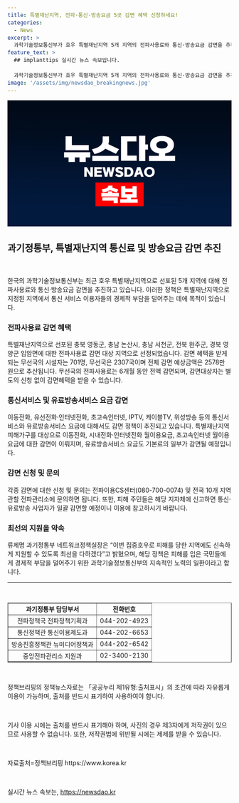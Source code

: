 ```yaml
---
title: 특별재난지역, 전파·통신·방송요금 5곳 감면 혜택 신청하세요!
categories:
  - News
excerpt: >
  과학기술정보통신부가 호우 특별재난지역 5개 지역의 전파사용료와 통신·방송요금 감면을 추진한다. 무선국의 전파사용료 6개월 동안 전액 감면, 이동전화 등 통신서비스 요금 감면, 유료방송서비스 요금 감면 등을 실시한다. 이에 대해 유료방송사와의 협의를 통한 기본료 50% 감면과 피해주민이 해당 지자체에 신고하면 통신·유료방송 사업자가 일괄 감면한다.
feature_text: >
  ## implanttips 실시간 뉴스 속보입니다.

  과학기술정보통신부가 호우 특별재난지역 5개 지역의 전파사용료와 통신·방송요금 감면을 추진한다. 무선국의 전파사용료 6개월 동안 전액 감면, 이동전화 등 통신서비스 요금 감면, 유료방송서비스 요금 감면 등을 실시한다. 이에 대해 유료방송사와의 협의를 통한 기본료 50% 감면과 피해주민이 해당 지자체에 신고하면 통신·유료방송 사업자가 일괄 감면한다.
image: '/assets/img/newsdao_breakingnews.jpg'
---
```


<p><img src="/assets/img/newsdao_breakingnews.jpg" alt="implanttips 속보" /></p>

<h2 data-ke-size="size26">과기정통부, 특별재난지역 통신료 및 방송요금 감면 추진</h2>

<p data-ke-size="size16">&nbsp;</p>

<p>한국의 과학기술정보통신부는 최근 호우 특별재난지역으로 선포된 5개 지역에 대해 전파사용료와 통신·방송요금 감면을 추진하고 있습니다. 이러한 정책은 특별재난지역으로 지정된 지역에서 통신 서비스 이용자들의 경제적 부담을 덜어주는 데에 목적이 있습니다.</p></p>

<h3>전파사용료 감면 혜택</h3>

<p data-ke-size="size16">특별재난지역으로 선포된 충북 영동군, 충남 논산시, 충남 서천군, 전북 완주군, 경북 영양군 입암면에 대한 전파사용료 감면 대상 지역으로 선정되었습니다. 감면 혜택을 받게 되는 무선국의 시설자는 701명, 무선국은 2307국이며 전체 감면 예상금액은 2578만 원으로 추산됩니다. 무선국의 전파사용료는 6개월 동안 전액 감면되며, 감면대상자는 별도의 신청 없이 감면혜택을 받을 수 있습니다.</p>

<h3>통신서비스 및 유료방송서비스 요금 감면</h3>

<p data-ke-size="size16">이동전화, 유선전화·인터넷전화, 초고속인터넷, IPTV, 케이블TV, 위성방송 등의 통신서비스와 유료방송서비스 요금에 대해서도 감면 정책이 추진되고 있습니다. 특별재난지역 피해가구를 대상으로 이동전화, 시내전화·인터넷전화 월이용요금, 초고속인터넷 월이용요금에 대한 감면이 이뤄지며, 유료방송서비스 요금도 기본료의 일부가 감면될 예정입니다.</p>

<h3>감면 신청 및 문의</h3>

<p data-ke-size="size16">각종 감면에 대한 신청 및 문의는 전파이용CS센터(080-700-0074) 및 전국 10개 지역 관할 전파관리소에 문의하면 됩니다. 또한, 피해 주민들은 해당 지자체에 신고하면 통신·유료방송 사업자가 일괄 감면할 예정이니 이용에 참고하시기 바랍니다.</p>

<h3>최선의 지원을 약속</h3>

<p data-ke-size="size16">류제명 과기정통부 네트워크정책실장은 “이번 집중호우로 피해를 당한 지역에도 신속하게 지원할 수 있도록 최선을 다하겠다”고 밝혔으며, 해당 정책은 피해를 입은 국민들에게 경제적 부담을 덜어주기 위한 과학기술정보통신부의 지속적인 노력의 일환이라고 합니다.</p>

<hr>

<p data-ke-size="size16">&nbsp;</p>

<table style="width: 100%;" border="1">
<tbody>
<tr>
<td style="text-align: center; height: 17px;"><b>과기정통부 담당부서</b></td>
<td style="text-align: center; height: 17px;"><b>전화번호</b></td>
</tr>
<tr>
<td style="text-align: center; height: 17px;">전파정책국 전파정책기획과</td>
<td style="text-align: center; height: 17px;">044-202-4923</td>
</tr>
<tr>
<td style="text-align: center; height: 17px;">통신정책관 통신이용제도과</td>
<td style="text-align: center; height: 17px;">044-202-6653</td>
</tr>
<tr>
<td style="text-align: center; height: 17px;">방송진흥정책관 뉴미디어정책과</td>
<td style="text-align: center; height: 17px;">044-202-6542</td>
</tr>
<tr>
<td style="text-align: center; height: 17px;">중앙전파관리소 지원과</td>
<td style="text-align: center; height: 17px;">02-3400-2130</td>
</tr>
</tbody>
</table>

<p data-ke-size="size16">&nbsp;</p>

<p data-ke-size="size16">정책브리핑의 정책뉴스자료는 「공공누리 제1유형:출처표시」의 조건에 따라 자유롭게 이용이 가능하며, 출처를 반드시 표기하여 사용하여야 합니다.</p>

<p data-ke-size="size16">&nbsp;</p>

<p data-ke-size="size16">기사 이용 시에는 출처를 반드시 표기해야 하며, 사진의 경우 제3자에게 저작권이 있으므로 사용할 수 없습니다. 또한, 저작권법에 위반될 시에는 제제를 받을 수 있습니다.</p>

<p data-ke-size="size16">&nbsp;</p>

<p data-ke-size="size16">자료출처=정책브리핑 https://www.korea.kr</p>

<p data-ke-size="size16">&nbsp;</p>
실시간 뉴스 속보는, <a href="https://newsdao.kr" rel="dofollow">https://newsdao.kr</a>


